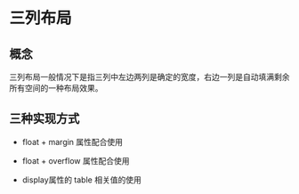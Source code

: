 # 三列布局

## 概念

三列布局一般情况下是指三列中左边两列是确定的宽度，右边一列是自动填满剩余所有空间的一种布局效果。

## 三种实现方式

+ float + margin 属性配合使用

+ float + overflow 属性配合使用

+ display属性的 table 相关值的使用